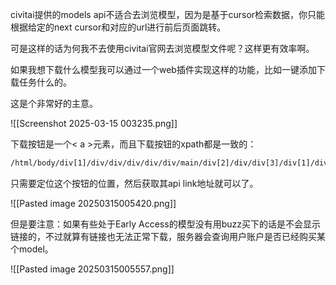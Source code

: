 civitai提供的models api不适合去浏览模型，因为是基于cursor检索数据，你只能根据给定的next cursor和对应的url进行前后页面跳转。

可是这样的话为何我不去使用civitai官网去浏览模型文件呢？这样更有效率啊。

如果我想下载什么模型我可以通过一个web插件实现这样的功能，比如一键添加下载任务什么的。

这是个非常好的主意。

![[Screenshot 2025-03-15 003235.png]]

下载按钮是一个< a >元素，而且下载按钮的xpath都是一致的：

```html
/html/body/div[1]/div/div/div/div/div/main/div[2]/div/div[3]/div[1]/div/div[1]/div[1]/div[1]/a
```

只需要定位这个按钮的位置，然后获取其api link地址就可以了。

![[Pasted image 20250315005420.png]]

但是要注意：如果有些处于Early Access的模型没有用buzz买下的话是不会显示链接的，不过就算有链接也无法正常下载，服务器会查询用户账户是否已经购买某个model。

![[Pasted image 20250315005557.png]]

